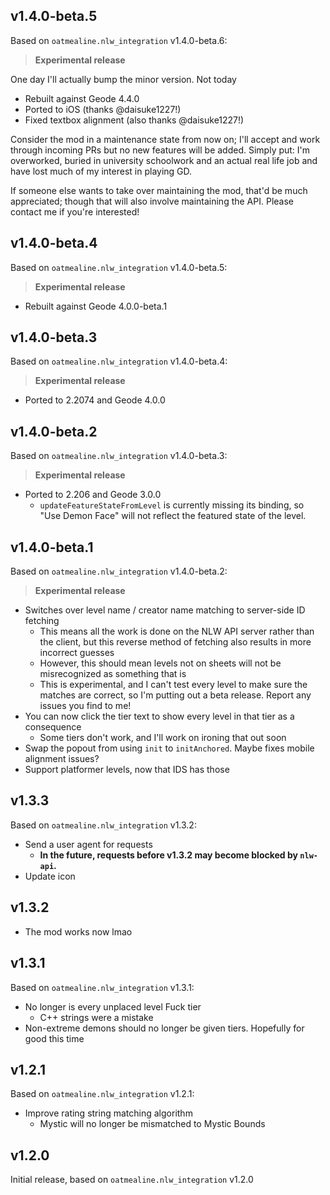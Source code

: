 ## v1.4.0-beta.5

Based on `oatmealine.nlw_integration` v1.4.0-beta.6:

> **Experimental release**

One day I'll actually bump the minor version. Not today

- Rebuilt against Geode 4.4.0
- Ported to iOS (thanks @daisuke1227!)
- Fixed textbox alignment (also thanks @daisuke1227!)

Consider the mod in a maintenance state from now on; I'll accept and work
through incoming PRs but no new features will be added. Simply put: I'm
overworked, buried in university schoolwork and an actual real life job and have
lost much of my interest in playing GD.

If someone else wants to take over maintaining the mod, that'd be much
appreciated; though that will also involve maintaining the API. Please contact
me if you're interested!

## v1.4.0-beta.4

Based on `oatmealine.nlw_integration` v1.4.0-beta.5:

> **Experimental release**

- Rebuilt against Geode 4.0.0-beta.1

## v1.4.0-beta.3

Based on `oatmealine.nlw_integration` v1.4.0-beta.4:

> **Experimental release**

- Ported to 2.2074 and Geode 4.0.0

## v1.4.0-beta.2

Based on `oatmealine.nlw_integration` v1.4.0-beta.3:

> **Experimental release**

- Ported to 2.206 and Geode 3.0.0
  - `updateFeatureStateFromLevel` is currently missing its binding, so "Use Demon Face" will not reflect the featured state of the level.

## v1.4.0-beta.1

Based on `oatmealine.nlw_integration` v1.4.0-beta.2:

> **Experimental release**

- Switches over level name / creator name matching to server-side ID fetching
  - This means all the work is done on the NLW API server rather than the client, but this reverse method of fetching also results in more incorrect guesses
  - However, this should mean levels not on sheets will not be misrecognized as something that is
  - This is experimental, and I can't test every level to make sure the matches are correct, so I'm putting out a beta release. Report any issues you find to me!
- You can now click the tier text to show every level in that tier as a consequence
  - Some tiers don't work, and I'll work on ironing that out soon
- Swap the popout from using `init` to `initAnchored`. Maybe fixes mobile alignment issues?
- Support platformer levels, now that IDS has those

## v1.3.3

Based on `oatmealine.nlw_integration` v1.3.2:

- Send a user agent for requests
  - **In the future, requests before v1.3.2 may become blocked by `nlw-api`.**
- Update icon

## v1.3.2

- The mod works now lmao

## v1.3.1

Based on `oatmealine.nlw_integration` v1.3.1:

- No longer is every unplaced level Fuck tier
  - C++ strings were a mistake
- Non-extreme demons should no longer be given tiers. Hopefully for good this time

## v1.2.1

Based on `oatmealine.nlw_integration` v1.2.1:

- Improve rating string matching algorithm
  - Mystic will no longer be mismatched to Mystic Bounds

## v1.2.0

Initial release, based on `oatmealine.nlw_integration` v1.2.0